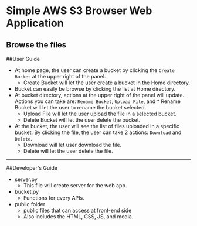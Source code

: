 # Simple AWS S3 Browser Web Application
Browse the files
---

##User Guide
* At home page, the user can create a bucket by clicking the `Create Bucket` at the upper right of the panel.
  * Create Bucket will let the user create a bucket in the Home directory.
* Bucket can easily be browse by clicking the list at Home directory.
* At bucket directory, actions at the upper right of the panel will update. Actions you can take are: `Rename Bucket`, `Upload File`, and   * Rename Bucket will let the user to rename the bucket selected.
  * Upload File will let the user upload the file in a selected bucket.
  * Delete Bucket will let the user delete the bucket.
* At the bucket, the user will see the list of files uploaded in a specific bucket. By clicking the file, the user can take 2 actions: `Download` and `Delete`.
  * Download will let user download the file.
  * Delete will let the user delete the file.
  
  
  
---
##Developer's Guide
* server.py
  * This file will create server for the web app.
* bucket.py
  * Functions for every APIs.
* public folder
  * public files that can access at front-end side
  * Also includes the HTML, CSS, JS, and media.

